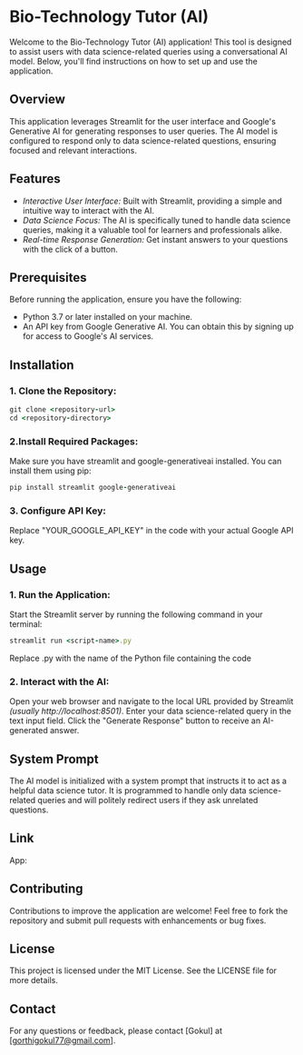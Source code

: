 # Bio-Technology Tutor (AI)
Welcome to the Bio-Technology Tutor (AI) application! This tool is designed to assist users with data science-related queries using a conversational AI model. Below, you'll find instructions on how to set up and use the application.

## Overview
This application leverages Streamlit for the user interface and Google's Generative AI for generating responses to user queries. The AI model is configured to respond only to data science-related questions, ensuring focused and relevant interactions.

## Features
- *Interactive User Interface:* Built with Streamlit, providing a simple and intuitive way to interact with the AI.
- *Data Science Focus:* The AI is specifically tuned to handle data science queries, making it a valuable tool for learners and professionals alike.
- *Real-time Response Generation:* Get instant answers to your questions with the click of a button.

## Prerequisites
Before running the application, ensure you have the following:

- Python 3.7 or later installed on your machine.
- An API key from Google Generative AI. You can obtain this by signing up for access to Google's AI services.

## Installation
### 1. Clone the Repository:
```ruby
git clone <repository-url>
cd <repository-directory>
```

### 2.Install Required Packages:
Make sure you have streamlit and google-generativeai installed. You can install them using pip:
```ruby
pip install streamlit google-generativeai
```

### 3. Configure API Key:
Replace "YOUR_GOOGLE_API_KEY" in the code with your actual Google API key.

## Usage
### 1. Run the Application:
Start the Streamlit server by running the following command in your terminal:
```ruby
streamlit run <script-name>.py
```
Replace <script-name>.py with the name of the Python file containing the code

### 2. Interact with the AI:

Open your web browser and navigate to the local URL provided by Streamlit *(usually http://localhost:8501)*.
Enter your data science-related query in the text input field.
Click the "Generate Response" button to receive an AI-generated answer.

## System Prompt
The AI model is initialized with a system prompt that instructs it to act as a helpful data science tutor. It is programmed to handle only data science-related queries and will politely redirect users if they ask unrelated questions.

## Link
App:


## Contributing
Contributions to improve the application are welcome! Feel free to fork the repository and submit pull requests with enhancements or bug fixes.

## License
This project is licensed under the MIT License. See the LICENSE file for more details.

## Contact
For any questions or feedback, please contact [Gokul] at [gorthigokul77@gmail.com].


